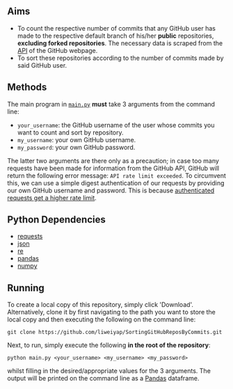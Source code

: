 ## Aims

* To count the respective number of commits that any GitHub user has made to the respective default branch of his/her **public** repositories, **excluding forked repositories**. The necessary data is scraped from the [API](https://api.github.com/) of the GitHub webpage.
* To sort these repositories according to the number of commits made by said GitHub user.

## Methods

The main program in [`main.py`](https://github.com/liweiyap/SortingGitHubReposByCommits/blob/master/main.py) **must** take 3 arguments from the command line:
* `your_username`: the GitHub username of the user whose commits you want to count and sort by repository.
* `my_username`: your own GitHub username.
* `my_password`: your own GitHub password.

The latter two arguments are there only as a precaution; in case too many requests have been made for information from the GitHub API, GitHub will return the following error message: `API rate limit exceeded`. To circumvent this, we can use a simple digest authentication of our requests by providing our own GitHub username and password. This is because [authenticated requests get a higher rate limit](https://developer.github.com/v3/#rate-limiting).

## Python Dependencies

* [requests](https://github.com/psf/requests)
* [json](https://github.com/python/cpython/blob/3.8/Lib/json/__init__.py)
* [re](https://github.com/python/cpython/blob/3.8/Lib/re.py)
* [pandas](https://github.com/pandas-dev/pandas)
* [numpy](https://github.com/numpy/numpy)

## Running

To create a local copy of this repository, simply click 'Download'. Alternatively, clone it by first navigating to the path you want to store the local copy and then executing the following on the command line:
```
git clone https://github.com/liweiyap/SortingGitHubReposByCommits.git
```

Next, to run, simply execute the following **in the root of the repository**:
```
python main.py <your_username> <my_username> <my_password>
```
whilst filling in the desired/appropriate values for the 3 arguments. The output will be printed on the command line as a [Pandas](https://github.com/pandas-dev/pandas) dataframe.
